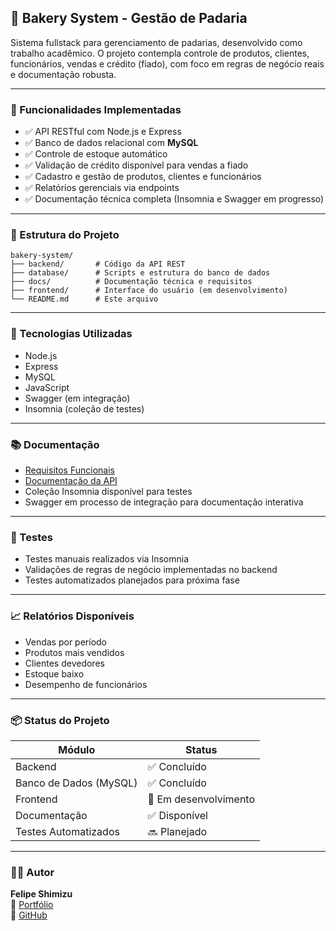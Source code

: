 ## 🍞 Bakery System - Gestão de Padaria

Sistema fullstack para gerenciamento de padarias, desenvolvido como trabalho acadêmico. O projeto contempla controle de produtos, clientes, funcionários, vendas e crédito (fiado), com foco em regras de negócio reais e documentação robusta.

---

### 📌 Funcionalidades Implementadas

- ✅ API RESTful com Node.js e Express  
- ✅ Banco de dados relacional com **MySQL**  
- ✅ Controle de estoque automático  
- ✅ Validação de crédito disponível para vendas a fiado  
- ✅ Cadastro e gestão de produtos, clientes e funcionários  
- ✅ Relatórios gerenciais via endpoints  
- ✅ Documentação técnica completa (Insomnia e Swagger em progresso)

---

### 🧱 Estrutura do Projeto

```
bakery-system/
├── backend/       # Código da API REST
├── database/      # Scripts e estrutura do banco de dados
├── docs/          # Documentação técnica e requisitos
├── frontend/      # Interface do usuário (em desenvolvimento)
└── README.md      # Este arquivo
```

---

### 🚀 Tecnologias Utilizadas

- Node.js  
- Express  
- MySQL  
- JavaScript  
- Swagger (em integração)  
- Insomnia (coleção de testes)

---

### 📚 Documentação

- [Requisitos Funcionais](docs/requisitos.md)  
- [Documentação da API](docs/API.md)  
- Coleção Insomnia disponível para testes  
- Swagger em processo de integração para documentação interativa

---

### 🧪 Testes

- Testes manuais realizados via Insomnia  
- Validações de regras de negócio implementadas no backend  
- Testes automatizados planejados para próxima fase

---

### 📈 Relatórios Disponíveis

- Vendas por período  
- Produtos mais vendidos  
- Clientes devedores  
- Estoque baixo  
- Desempenho de funcionários

---

### 📦 Status do Projeto

| Módulo               | Status                  |
|----------------------|--------------------------|
| Backend              | ✅ Concluído              |
| Banco de Dados (MySQL) | ✅ Concluído              |
| Frontend             | 🚧 Em desenvolvimento     |
| Documentação         | ✅ Disponível             |
| Testes Automatizados | 🔜 Planejado              |

---

### 👨‍💻 Autor

**Felipe Shimizu**  
🔗 [Portfólio](https://www.devfelipeshimizu.me/)  
🐙 [GitHub](https://github.com/Felipe-SMZ)
